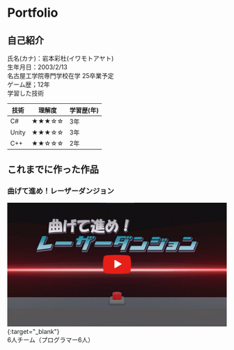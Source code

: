 # Portfolio

## 自己紹介
氏名(カナ)：岩本彩杜(イワモトアヤト)  
生年月日：2003/2/13  
名古屋工学院専門学校在学 25卒業予定  
ゲーム歴；12年  
学習した技術  

|技術 |理解度    |学習歴(年)|  
|-----|---------|----------|   
|C#   |★★★☆☆|3年       |   
|Unity|★★★☆☆|3年       |   
|C++  |★★☆☆☆|2年       |   


## これまでに作った作品
### 曲げて進め！レーザーダンジョン
[![ここから動画に飛べます](/img/preview.png)](https://www.youtube.com/watch?v=vAu2sqNFRJk){:target="_blank"}  
6人チーム（プログラマー6人）  
